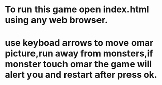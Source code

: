 

# To run this game  open index.html using any web browser.
# use keyboad arrows to move omar picture,run away from  monsters,if monster touch omar the game will alert you and restart after press ok.

